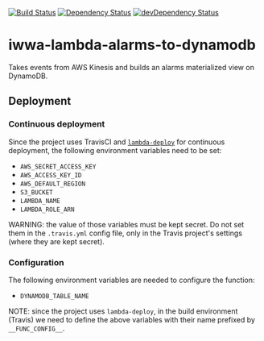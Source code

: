 [![Build Status](https://travis-ci.org/innowatio/iwwa-lambda-alarms-to-dynamodb.svg?branch=master)](https://travis-ci.org/innowatio/iwwa-lambda-alarms-to-dynamodb)
[![Dependency Status](https://david-dm.org/innowatio/iwwa-lambda-alarms-to-dynamodb.svg)](https://david-dm.org/innowatio/iwwa-lambda-alarms-to-dynamodb)
[![devDependency Status](https://david-dm.org/innowatio/iwwa-lambda-alarms-to-dynamodb/dev-status.svg)](https://david-dm.org/innowatio/iwwa-lambda-alarms-to-dynamodb#info=devDependencies)

# iwwa-lambda-alarms-to-dynamodb

Takes events from AWS Kinesis and builds an alarms materialized view on
DynamoDB.

## Deployment

### Continuous deployment

Since the project uses TravisCI and
[`lambda-deploy`](https://github.com/innowatio/lambda-deploy/) for continuous
deployment, the following environment variables need to be set:

- `AWS_SECRET_ACCESS_KEY`
- `AWS_ACCESS_KEY_ID`
- `AWS_DEFAULT_REGION`
- `S3_BUCKET`
- `LAMBDA_NAME`
- `LAMBDA_ROLE_ARN`

WARNING: the value of those variables must be kept secret. Do not set them in
the `.travis.yml` config file, only in the Travis project's settings (where they
are kept secret).

### Configuration

The following environment variables are needed to configure the function:

- `DYNAMODB_TABLE_NAME`

NOTE: since the project uses `lambda-deploy`, in the build environment (Travis)
we need to define the above variables with their name prefixed by
`__FUNC_CONFIG__`.
